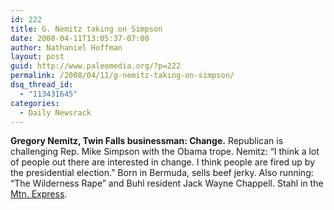 ```yaml
---
id: 222
title: G. Nemitz taking on Simpson
date: 2008-04-11T13:05:37-07:00
author: Nathaniel Hoffman
layout: post
guid: http://www.paleomedia.org/?p=222
permalink: /2008/04/11/g-nemitz-taking-on-simpson/
dsq_thread_id:
  - "113431645"
categories:
  - Daily Newsrack
---
```

**Gregory Nemitz, Twin Falls businessman: Change.** Republican is challenging Rep. Mike Simpson with the Obama trope. Nemitz: &#8220;I think a lot of people out there are interested in change. I think people are fired up by the presidential election.&#8221; Born in Bermuda, sells beef jerky. Also running: &#8220;The Wilderness Rape&#8221; and Buhl resident Jack Wayne Chappell. Stahl in the [Mtn. Express](http://www.mtexpress.com/index2.php?ID=2005120239).